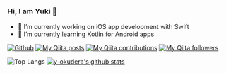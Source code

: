 ### Hi, I am Yuki 👋
- 🔭 I’m currently working on iOS app development with Swift
- 🌱 I’m currently learning Kotlin for Android apps

[![Github](https://img.shields.io/github/followers/y-okudera?label=Follow&style=social)](https://github.com/y-okudera)
[![My Qiita posts](https://qiita-badge.apiapi.app/s/y-okudera/posts.svg)](http://qiita.com/y-okudera)
[![My Qiita contributions](https://qiita-badge.apiapi.app/s/y-okudera/contributions.svg)](http://qiita.com/y-okudera)
[![My Qiita followers](https://qiita-badge.apiapi.app/s/y-okudera/followers.svg)](http://qiita.com/y-okudera)

![Top Langs](https://github-readme-stats.vercel.app/api/top-langs/?username=y-okudera)
[![y-okudera's github stats](https://github-readme-stats.vercel.app/api?username=y-okudera)](https://github.com/y-okudera/github-readme-stats)

<!--
**y-okudera/y-okudera** is a ✨ _special_ ✨ repository because its `README.md` (this file) appears on your GitHub profile.

Here are some ideas to get you started:

- 🔭 I’m currently working on ...
- 🌱 I’m currently learning ...
- 👯 I’m looking to collaborate on ...
- 🤔 I’m looking for help with ...
- 💬 Ask me about ...
- 📫 How to reach me: ...
- 😄 Pronouns: ...
- ⚡ Fun fact: ...
-->
